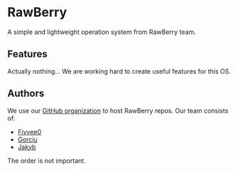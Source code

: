 # RawBerry

A simple and lightweight operation system from RawBerry team.

## Features

Actually nothing... We are working hard to create useful features for this OS.

## Authors

We use our [GitHub organization](https://github.com/RawBerryTeam) to host RawBerry repos. Our team consists of:

- [Fivvee0](https://github.com/Fivvee0)
- [Gorciu](https://github.com/gorciu-official)
- [Jakyb](https://github.com/Goldjakyt)

The order is not important.
